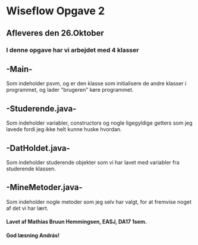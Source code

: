 # Wiseflow Opgave 2

## Afleveres den 26.Oktober 

### I denne opgave har vi arbejdet med 4 klasser

## -Main-
Som indeholder psvm, og er den klasse som initialisere de andre klasser i programmet, og lader "brugeren" køre programmet.

## -Studerende.java- 
Som indeholder variabler, constructors og nogle ligegyldige getters som jeg lavede fordi jeg ikke helt kunne huske hvordan.

## -DatHoldet.java- 
Som indeholder studerende objekter som vi har lavet med variabler fra studerende klassen. 

## -MineMetoder.java-
Som indeholder nogle metoder som jeg selv har valgt, for at fremvise noget af det vi har lært. 

#### Lavet af Mathias Bruun Hemmingsen, EASJ, DA17 1sem.
#### God læsning András! 
